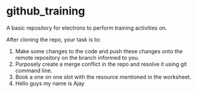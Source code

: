 # github_training
A basic repository for electrons to perform training activities on.

After cloning the repo, your task is to:

1. Make some changes to the code and push these changes onto the remote repository on the branch informed to you.
2. Purposely create a merge conflict in the repo and resolve it using git command line.
3. Book a one on one slot with the resource mentioned in the worksheet.
4. Hello guys my name is Ajay